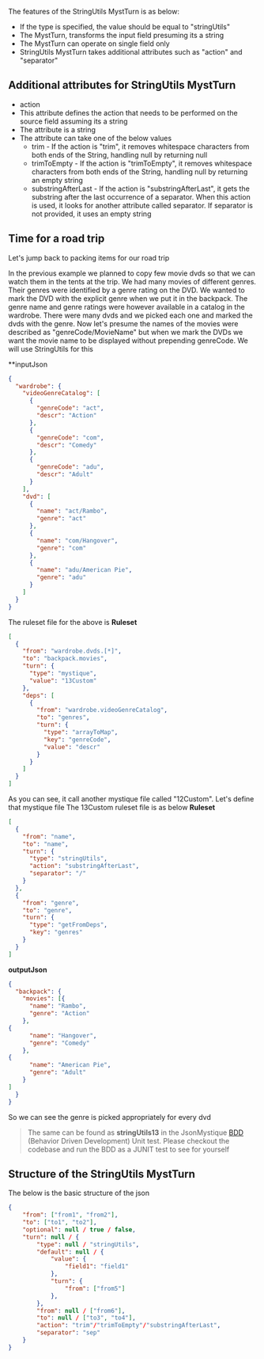 The features of the StringUtils MystTurn is as below:

* If the type is specified, the value should be equal to "stringUtils"
* The MystTurn, transforms the input field presuming its a string
* The MystTurn can operate on single field only
* StringUtils MystTurn takes additional attributes such as "action" and "separator"

## Additional attributes for StringUtils MystTurn

* action
 * This attribute defines the action that needs to be performed on the source field assuming its a string
 * The attribute is a string
 * The attribute can take one of the below values
    * trim - If the action is "trim", it removes whitespace characters from both ends of the String, handling null by returning null
    * trimToEmpty - If the action is "trimToEmpty", it removes whitespace characters from both ends of the String, handling null by returning an empty string
    * substringAfterLast - If the action is "substringAfterLast", it gets the substring after the last occurrence of a separator. When this action is used, it looks for another attribute called separator. If separator is not provided, it uses an empty string

## Time for a road trip 
Let's jump back to packing items for our road trip

In the previous example we planned to copy few movie dvds so that we can watch them in the tents at the trip. We had many movies of different genres. Their genres were identified by a genre rating on the DVD. We wanted to mark the DVD with the explicit genre when we put it in the backpack. The genre name and genre ratings were however available in a catalog in the wardrobe. There were many dvds and we picked each one and marked the dvds with the genre. Now let's presume the names of the movies were described as "genreCode/MovieName" but when we mark the DVDs we want the movie name to be displayed without prepending genreCode. We will use StringUtils for this

**inputJson
```json
{
  "wardrobe": {
    "videoGenreCatalog": [
      {
        "genreCode": "act",
        "descr": "Action"
      },
      {
        "genreCode": "com",
        "descr": "Comedy"
      },
      {
        "genreCode": "adu",
        "descr": "Adult"
      }
    ],
    "dvd": [
      {
        "name": "act/Rambo",
        "genre": "act"
      },
      {
        "name": "com/Hangover",
        "genre": "com"
      },
      {
        "name": "adu/American Pie",
        "genre": "adu"
      }
    ]
  }
}
```


The ruleset file for the above is
**Ruleset**
```json
[
  {
    "from": "wardrobe.dvds.[*]",
    "to": "backpack.movies",
    "turn": {
      "type": "mystique",
      "value": "13Custom"
    },
    "deps": [
      {
        "from": "wardrobe.videoGenreCatalog",
        "to": "genres",
        "turn": {
          "type": "arrayToMap",
          "key": "genreCode",
          "value": "descr"
        }
      }
    ]
  }
]
```

As you can see, it call another mystique file called "12Custom". Let's define that mystique file
The 13Custom ruleset file is as below
**Ruleset**
```json
[
  {
    "from": "name",
    "to": "name",
    "turn": {
      "type": "stringUtils",
      "action": "substringAfterLast",
      "separator": "/"
    }
  },
  {
    "from": "genre",
    "to": "genre",
    "turn": {
      "type": "getFromDeps",
      "key": "genres"
    }
  }
]
```

**outputJson**
```json
{
  "backpack": {
    "movies": [{
      "name": "Rambo",
      "genre": "Action"
    },
{
      "name": "Hangover",
      "genre": "Comedy"
    },
{
      "name": "American Pie",
      "genre": "Adult"
    }
]
  }
}
```

So we can see the genre is picked appropriately for every dvd

> The same can be found as **stringUtils13** in the JsonMystique [BDD](../json-mystique-libs/json-mystique/src/test/java/com/balajeetm/mystique/core/JsonMystiquePositiveBDD.java) (Behavior Driven Development) Unit test. Please checkout the codebase and run the BDD as a JUNIT test to see for yourself

## Structure of the StringUtils MystTurn

The below is the basic structure of the json

```json
{
	"from": ["from1", "from2"],
	"to": ["to1", "to2"],
	"optional": null / true / false,
	"turn": null / {
		"type": null / "stringUtils",
		"default": null / {
			"value": {
				"field1": "field1"
			},
			"turn": {
				"from": ["from5"]
			},
		},
		"from": null / ["from6"],
		"to": null / ["to3", "to4"],
		"action": "trim"/"trimToEmpty"/"substringAfterLast",
		"separator": "sep"
	}
}
```